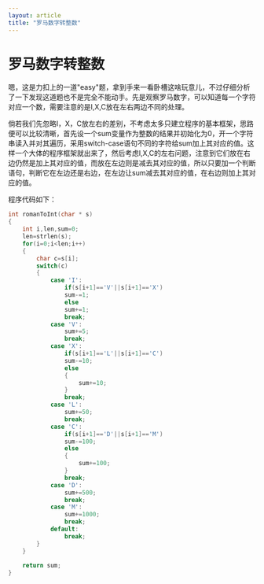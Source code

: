 ```yaml
---
layout: article
title: "罗马数字转整数"
---
```


# 罗马数字转整数

嗯，这是力扣上的一道"easy"题，拿到手来一看卧槽这啥玩意儿，不过仔细分析了一下发现这道题也不是完全不能动手。先是观察罗马数字，可以知道每一个字符对应一个数，需要注意的是I,X,C放在左右两边不同的处理。

倘若我们先忽略I，X，C放左右的差别，不考虑太多只建立程序的基本框架，思路便可以比较清晰，首先设一个sum变量作为整数的结果并初始化为0，开一个字符串读入并对其遍历，采用switch-case语句不同的字符给sum加上其对应的值。这样一个大体的程序框架就出来了，然后考虑I,X,C的左右问题，注意到它们放在右边仍然是加上其对应的值，而放在左边则是减去其对应的值，所以只要加一个判断语句，判断它在左边还是右边，在左边让sum减去其对应的值，在右边则加上其对应的值。

程序代码如下：

```c
int romanToInt(char * s)
{
    int i,len,sum=0;
	len=strlen(s);
	for(i=0;i<len;i++)
	{
		char c=s[i];
		switch(c)
		{
			case 'I':
				if(s[i+1]=='V'||s[i+1]=='X')
				sum-=1;
				else
				sum+=1;
				break;
			case 'V':
				sum+=5;
				break;
			case 'X':
				if(s[i+1]=='L'||s[i+1]=='C')
				sum-=10;
				else
				{
					sum+=10;	
				}
				break;
			case 'L':
				sum+=50;
				break;
			case 'C':
				if(s[i+1]=='D'||s[i+1]=='M')
				sum-=100;
				else
				{
					sum+=100;
				}
				break;
			case 'D':
				sum+=500;
				break;
			case 'M':
				sum+=1000;
				break;
			default:
				break;							
		}
	}
	
	return sum;
}
```



